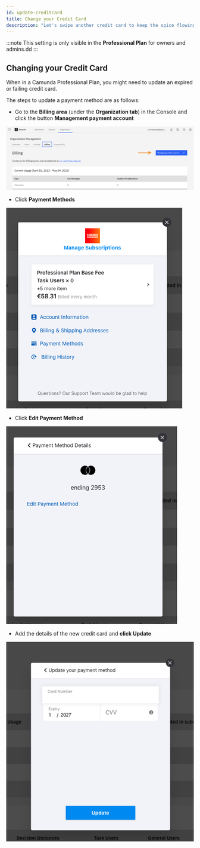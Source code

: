 ```yaml
---
id: update-creditcard
title: Change your Credit Card
description: "Let's swipe another credit card to keep the spice flowing"
---
```


:::note
This setting is only visible in the **Professional Plan** for owners and admins.dd
:::

## Changing your Credit Card

When in a Camunda Professional Plan, you might need to update an expired or failing credit card. 

The steps to update a payment method are as follows:

- Go to the **Billing area** (under the **Organization tab**) in the Console and click the button **Management payment account**

![cc-entrypoint](./img/cc-entrypoint.png)

- Click **Payment Methods**

![cc-manage](./img/cc-manage.png)

- Click **Edit Payment Method**

![cc-ending](./img/cc-ending.png)

- Add the details of the new credit card and **click Update**

![cc-enter](./img/cc-enter.png)

